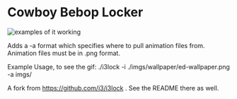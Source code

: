 Cowboy Bebop Locker
===============================
![examples of it working](http://thumbs.gfycat.com/QuaintAnchoredBoaconstrictor-size_restricted.gif)

Adds a -a format which specifies where to pull animation files from. Animation files must be in .png format. 

Example Usage, to see the gif: ./i3lock -i ./imgs/wallpaper/ed-wallpaper.png -a imgs/

A fork from https://github.com/i3/i3lock . See the README there as well.
